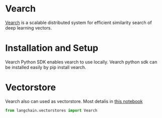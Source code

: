 # Vearch

[Vearch](https://github.com/vearch/vearch) is a scalable distributed system for efficient similarity search of deep learning vectors.

# Installation and Setup

Vearch Python SDK enables vearch to use locally. Vearch python sdk can be installed easily by pip install vearch.

# Vectorstore

Vearch also can used as vectorstore. Most detalis in [this notebook](/docs/integrations/vectorstores/vearch)

```python
from langchain.vectorstores import Vearch
```
